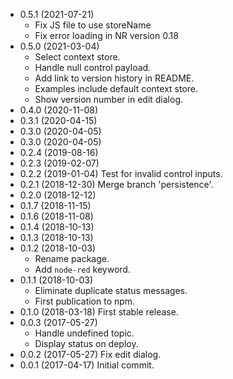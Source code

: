 - 0.5.1 (2021-07-21) 
    - Fix JS file to use storeName
    - Fix error loading in NR version 0.18
- 0.5.0 (2021-03-04)
    - Select context store.
    - Handle null control payload.
    - Add link to version history in README.
    - Examples include default context store.
    - Show version number in edit dialog.
- 0.4.0 (2020-11-08)
- 0.3.1 (2020-04-15)
- 0.3.0 (2020-04-05)
- 0.3.0 (2020-04-05)
- 0.2.4 (2019-08-16)
- 0.2.3 (2019-02-07)
- 0.2.2 (2019-01-04) Test for invalid control inputs.
- 0.2.1 (2018-12-30) Merge branch 'persistence'.
- 0.2.0 (2018-12-12)
- 0.1.7 (2018-11-15)
- 0.1.6 (2018-11-08) 
- 0.1.4 (2018-10-13)
- 0.1.3 (2018-10-13)
- 0.1.2 (2018-10-03)
    - Rename package.
    - Add `node-red` keyword.
- 0.1.1 (2018-10-03)
    - Eliminate duplicate status messages.
    - First publication to npm.
- 0.1.0 (2018-03-18) First stable release.
- 0.0.3 (2017-05-27)
    - Handle undefined topic. 
    - Display status on deploy.
- 0.0.2 (2017-05-27) Fix edit dialog.
- 0.0.1 (2017-04-17) Initial commit.